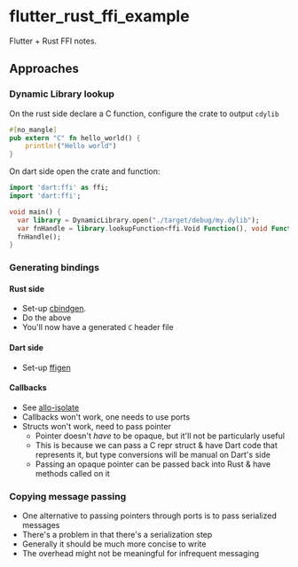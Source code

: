 # flutter_rust_ffi_example
Flutter + Rust FFI notes.

## Approaches
### Dynamic Library lookup
On the rust side declare a C function, configure the crate to output `cdylib`
```rust
#[no_mangle]
pub extern "C" fn hello_world() {
    println!("Hello world")
}
```

On dart side open the crate and function:
```dart
import 'dart:ffi' as ffi;
import 'dart:ffi';

void main() {
  var library = DynamicLibrary.open("./target/debug/my.dylib");
  var fnHandle = library.lookupFunction<ffi.Void Function(), void Function()>("hello_world");
  fnHandle();
}
```

### Generating bindings
#### Rust side
* Set-up [cbindgen](https://github.com/eqrion/cbindgen).
* Do the above
* You'll now have a generated `C` header file

#### Dart side
* Set-up [ffigen](https://github.com/dart-lang/ffigen)

#### Callbacks
* See [allo-isolate](https://github.com/sunshine-protocol/allo-isolate)
* Callbacks won't work, one needs to use ports
* Structs won't work, need to pass pointer
  * Pointer doesn't _have_ to be opaque, but it'll not be particularly useful
  * This is because we can pass a C repr struct & have Dart code that represents it, but type conversions will be
    manual on Dart's side
  * Passing an opaque pointer can be passed back into Rust & have methods called on it

### Copying message passing
* One alternative to passing pointers through ports is to pass serialized messages
* There's a problem in that there's a serialization step
* Generally it should be much more concise to write
* The overhead might not be meaningful for infrequent messaging
